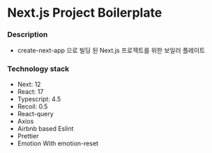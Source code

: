 # Next.js Project Boilerplate

### Description

- create-next-app 으로 빌딩 된 Next.js 프로젝트를 위한 보일러 플레이트

### Technology stack

- Next: 12
- React: 17
- Typescript: 4.5
- Recoil: 0.5
- React-query
- Axios
- Airbnb based Eslint
- Prettier
- Emotion With emotion-reset
